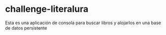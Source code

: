 # challenge-literalura
Esta es una aplicación de consola para buscar libros y alojarlos en una base de datos persistente
